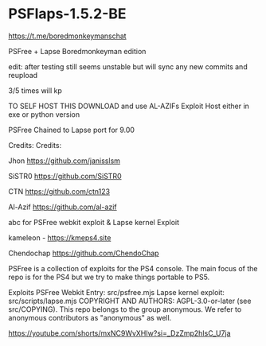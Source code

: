 # PSFlaps-1.5.2-BE

https://t.me/boredmonkeymanschat

PSFree + Lapse Boredmonkeyman edition

edit: after testing still seems unstable but will sync any new commits and reupload

3/5 times will kp

TO SELF HOST THIS DOWNLOAD and use AL-AZIFs Exploit Host either in exe or python version


PSFree Chained to Lapse port for 9.00 

Credits:
Credits:

Jhon https://github.com/janisslsm

SiSTR0 https://github.com/SiSTR0

CTN https://github.com/ctn123

Al-Azif https://github.com/al-azif

abc for PSFree webkit exploit & Lapse kernel Exploit

kameleon - https://kmeps4.site

Chendochap https://github.com/ChendoChap


PSFree is a collection of exploits for the PS4 console. The main focus of the repo is for the PS4 but we try to make things portable to PS5.

Exploits
PSFree Webkit Entry: src/psfree.mjs
Lapse kernel exploit: src/scripts/lapse.mjs
COPYRIGHT AND AUTHORS:
AGPL-3.0-or-later (see src/COPYING). This repo belongs to the group anonymous. We refer to anonymous contributors as "anonymous" as well.

https://youtube.com/shorts/mxNC9WvXHIw?si=_DzZmp2hIsC_U7ja
